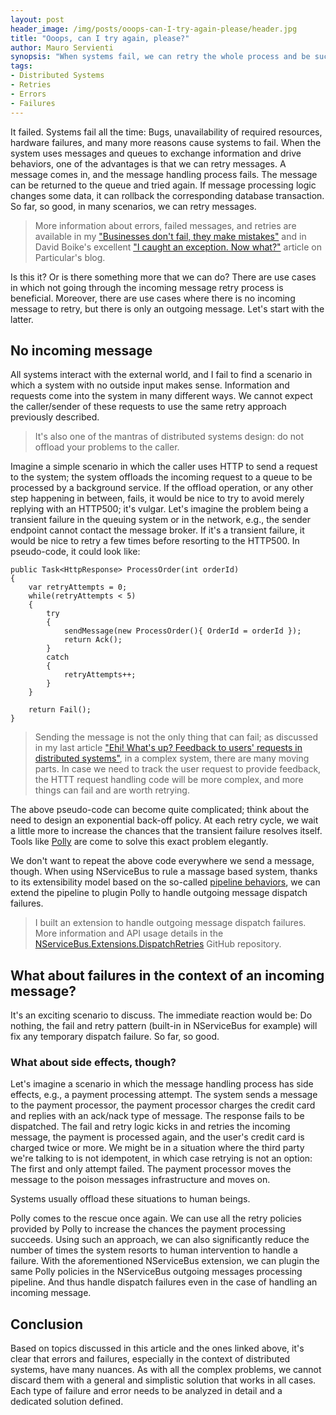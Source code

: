 ```yaml
---
layout: post
header_image: /img/posts/ooops-can-I-try-again-please/header.jpg
title: "Ooops, can I try again, please?"
author: Mauro Servienti
synopsis: "When systems fail, we can retry the whole process and be successful. However, there are scenarios in which retrying a subset of the process might be a better choice. Not all failures are born equal."
tags:
- Distributed Systems
- Retries
- Errors
- Failures
---
```


It failed. Systems fail all the time: Bugs, unavailability of required resources, hardware failures, and many more reasons cause systems to fail. When the system uses messages and queues to exchange information and drive behaviors, one of the advantages is that we can retry messages. A message comes in, and the message handling process fails. The message can be returned to the queue and tried again. If message processing logic changes some data, it can rollback the corresponding database transaction. So far, so good, in many scenarios, we can retry messages.

> More information about errors, failed messages, and retries are available in my ["Businesses don't fail, they make mistakes"](https://milestone.topics.it/2019/09/10/businesses-dont-fail-they-make-mistakes.html) and in David Boike's excellent ["I caught an exception. Now what?"](https://particular.net/blog/but-all-my-errors-are-severe) article on Particular's blog.

Is this it? Or is there something more that we can do? There are use cases in which not going through the incoming message retry process is beneficial. Moreover, there are use cases where there is no incoming message to retry, but there is only an outgoing message. Let's start with the latter.

## No incoming message

All systems interact with the external world, and I fail to find a scenario in which a system with no outside input makes sense. Information and requests come into the system in many different ways. We cannot expect the caller/sender of these requests to use the same retry approach previously described.

> It's also one of the mantras of distributed systems design: do not offload your problems to the caller.

Imagine a simple scenario in which the caller uses HTTP to send a request to the system; the system offloads the incoming request to a queue to be processed by a background service. If the offload operation, or any other step happening in between, fails, it would be nice to try to avoid merely replying with an HTTP500; it's vulgar.
Let's imagine the problem being a transient failure in the queuing system or in the network, e.g., the sender endpoint cannot contact the message broker. If it's a transient failure, it would be nice to retry a few times before resorting to the HTTP500. In pseudo-code, it could look like:

```
public Task<HttpResponse> ProcessOrder(int orderId)
{
    var retryAttempts = 0;
    while(retryAttempts < 5)
    {
        try
        {
            sendMessage(new ProcessOrder(){ OrderId = orderId });
            return Ack();
        }
        catch
        {
            retryAttempts++;
        }
    }

    return Fail();
}
```

> Sending the message is not the only thing that can fail; as discussed in my last article ["Ehi! What's up? Feedback to users' requests in distributed systems"](https://milestone.topics.it/2021/01/12/feedback-to-users-requests-in-distributed-systems.html), in a complex system, there are many moving parts. In case we need to track the user request to provide feedback, the HTTT request handling code will be more complex, and more things can fail and are worth retrying.

The above pseudo-code can become quite complicated; think about the need to design an exponential back-off policy. At each retry cycle, we wait a little more to increase the chances that the transient failure resolves itself. Tools like [Polly](https://github.com/App-vNext/Polly) are come to solve this exact problem elegantly.

We don't want to repeat the above code everywhere we send a message, though. When using NServiceBus to rule a massage based system, thanks to its extensibility model based on the so-called [pipeline behaviors](https://docs.particular.net/nservicebus/pipeline/manipulate-with-behaviors), we can extend the pipeline to plugin Polly to handle outgoing message dispatch failures.

> I built an extension to handle outgoing message dispatch failures. More information and API usage details in the [NServiceBus.Extensions.DispatchRetries](https://github.com/mauroservienti/NServiceBus.Extensions.DispatchRetries) GitHub repository.

## What about failures in the context of an incoming message?

It's an exciting scenario to discuss. The immediate reaction would be: Do nothing, the fail and retry pattern (built-in in NServiceBus for example) will fix any temporary dispatch failure. So far, so good.

### What about side effects, though?

Let's imagine a scenario in which the message handling process has side effects, e.g., a payment processing attempt. The system sends a message to the payment processor, the payment processor charges the credit card and replies with an ack/nack type of message.
The response fails to be dispatched. The fail and retry logic kicks in and retries the incoming message, the payment is processed again, and the user's credit card is charged twice or more. We might be in a situation where the third party we're talking to is not idempotent, in which case retrying is not an option: The first and only attempt failed. The payment processor moves the message to the poison messages infrastructure and moves on.

Systems usually offload these situations to human beings.

Polly comes to the rescue once again. We can use all the retry policies provided by Polly to increase the chances the payment processing succeeds. Using such an approach, we can also significantly reduce the number of times the system resorts to human intervention to handle a failure. With the aforementioned NServiceBus extension, we can plugin the same Polly policies in the NServiceBus outgoing messages processing pipeline. And thus handle dispatch failures even in the case of handling an incoming message.

## Conclusion

Based on topics discussed in this article and the ones linked above, it's clear that errors and failures, especially in the context of distributed systems, have many nuances. As with all the complex problems, we cannot discard them with a general and simplistic solution that works in all cases. Each type of failure and error needs to be analyzed in detail and a dedicated solution defined.
